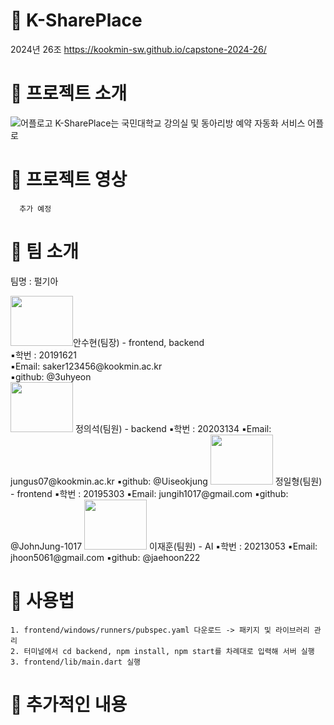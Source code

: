 # 💋 K-SharePlace

2024년 26조 https://kookmin-sw.github.io/capstone-2024-26/

# 🔶 프로젝트 소개
    
![어플로고](https://github.com/kookmin-sw/capstone-2024-26/blob/master/read.me_image/Group%2014.png) K-SharePlace는 국민대학교 강의실 및 동아리방 예약 자동화 서비스 어플로 

# 🔶 프로젝트 영상

      추가 예정



# 🔶 팀 소개
팀명 : 펄기아
<div>
<img src="https://github.com/kookmin-sw/capstone-2024-26/blob/master/read.me_image/%EB%BD%80%EB%A1%9C%EB%A1%9C.jpg" width="100" height="80">안수현(팀장) - frontend, backend<br/>▪️학번 : 20191621<br/>▪️Email: saker123456@kookmin.ac.kr<br/>▪️github: @3uhyeon
    
</div>


<img src="https://github.com/kookmin-sw/capstone-2024-26/blob/master/read.me_image/%EB%A3%A8%ED%94%BC.jpg" width="100" height="80">
정의석(팀원) - backend
            ▪️학번 : 20203134
            ▪️Email: jungus07@kookmin.ac.kr
            ▪️github: @Uiseokjung
            
<img src="https://github.com/kookmin-sw/capstone-2024-26/blob/master/read.me_image/%ED%8F%AC%EB%B9%84.jpg" width="100" height="80">
정일형(팀원) - frontend
            ▪️학번 : 20195303
            ▪️Email: jungih1017@gmail.com
            ▪️github: @JohnJung-1017
            
<img src="https://github.com/kookmin-sw/capstone-2024-26/blob/master/read.me_image/%ED%81%AC%EB%A1%B1.jpg" width="100" height="80">
이재훈(팀원) - AI
            ▪️학번 : 20213053
            ▪️Email: jhoon5061@gmail.com
            ▪️github: @jaehoon222

# 🔶 사용법

    1. frontend/windows/runners/pubspec.yaml 다운로드 -> 패키지 및 라이브러리 관리
    2. 터미널에서 cd backend, npm install, npm start를 차례대로 입력해 서버 실행
    3. frontend/lib/main.dart 실행
 
 # 🔶 추가적인 내용



        
